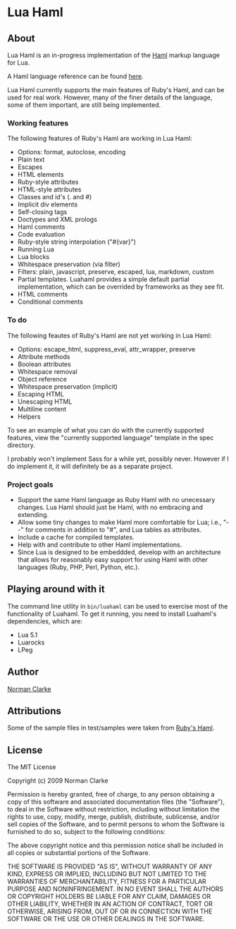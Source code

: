 # Lua Haml #

## About ##

Lua Haml is an in-progress implementation of the [Haml](http://haml-lang.com) markup language for Lua.

A Haml language reference can be found [here](http://haml-lang.com/docs/yardoc/HAML_REFERENCE.md.html).

Lua Haml currently supports the main features of Ruby's Haml, and can be used for real work. However, many of the finer details of the language, some of them important, are still being implemented.

### Working features ###

The following features of Ruby's Haml are working in Lua Haml:

* Options: format, autoclose, encoding
* Plain text
* Escapes
* HTML elements
* Ruby-style attributes
* HTML-style attributes
* Classes and id's (. and #)
* Implicit div elements
* Self-closing tags
* Doctypes and XML prologs
* Haml comments
* Code evaluation
* Ruby-style string interpolation ("#{var}")
* Running Lua
* Lua blocks
* Whitespace preservation (via filter)
* Filters: plain, javascript, preserve, escaped, lua, markdown, custom
* Partial templates. Luahaml provides a simple default partial implementation,
	which can be overrided by frameworks as they see fit.
* HTML comments
* Conditional comments

### To do ###

The following feautes of Ruby's Haml are not yet working in Lua Haml:

* Options: escape\_html, suppress\_eval, attr\_wrapper, preserve
* Attribute methods
* Boolean attributes
* Whitespace removal
* Object reference
* Whitespace preservation (implicit)
* Escaping HTML
* Unescaping HTML
* Multiline content
* Helpers

To see an example of what you can do with the currently supported features, view the "currently supported language" template in the spec directory.

I probably won't implement Sass for a while yet, possibly never. However if I do implement it, it will definitely be as a separate project.

### Project goals ###

* Support the same Haml language as Ruby Haml with no unecessary changes. Lua Haml should just be Haml, with no embracing and extending.
* Allow some tiny changes to make Haml more comfortable for Lua; i.e., "--" for comments in addition to "#", and Lua tables as attributes.
* Include a cache for compiled templates.
* Help with and contribute to other Haml implementations.
* Since Lua is designed to be embeddded, develop with an architecture that allows for reasonably easy support for using Haml with other languages (Ruby, PHP, Perl, Python, etc.).

## Playing around with it ##

The command line utility in `bin/luahaml` can be used to exercise most of the functionality of Luahaml. To get it running, you need to install Luahaml's dependencies, which are:

* Lua 5.1
* Luarocks
* LPeg

## Author ##

[Norman Clarke](mailto://norman@njclarke.com)

## Attributions ##

Some of the sample files in test/samples were taken from [Ruby's Haml](http://github.com/nex3/haml/).

## License ##

The MIT License

Copyright (c) 2009 Norman Clarke

Permission is hereby granted, free of charge, to any person obtaining a copy of this software and associated documentation files (the "Software"), to deal in the Software without restriction, including without limitation the rights to use, copy, modify, merge, publish, distribute, sublicense, and/or sell copies of the Software, and to permit persons to whom the Software is furnished to do so, subject to the following conditions:

The above copyright notice and this permission notice shall be included in all copies or substantial portions of the Software.

THE SOFTWARE IS PROVIDED "AS IS", WITHOUT WARRANTY OF ANY KIND, EXPRESS OR IMPLIED, INCLUDING BUT NOT LIMITED TO THE WARRANTIES OF MERCHANTABILITY, FITNESS FOR A PARTICULAR PURPOSE AND NONINFRINGEMENT. IN NO EVENT SHALL THE AUTHORS OR COPYRIGHT HOLDERS BE LIABLE FOR ANY CLAIM, DAMAGES OR OTHER LIABILITY, WHETHER IN AN ACTION OF CONTRACT, TORT OR OTHERWISE, ARISING FROM, OUT OF OR IN CONNECTION WITH THE SOFTWARE OR THE USE OR OTHER DEALINGS IN THE SOFTWARE.
